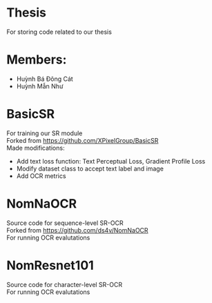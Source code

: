# Thesis
For storing code related to our thesis
# Members:
- Huỳnh Bá Đông Cát
- Huỳnh Mẫn Như
# BasicSR 
For training our SR module  
Forked from https://github.com/XPixelGroup/BasicSR  
Made modifications:
- Add text loss function: Text Perceptual Loss, Gradient Profile Loss  
- Modify dataset class to accept text label and image  
- Add OCR metrics  
# NomNaOCR
Source code for sequence-level SR-OCR    
Forked from https://github.com/ds4v/NomNaOCR  
For running OCR evalutations  
# NomResnet101
Source code for character-level SR-OCR  
For running OCR evalutations   

